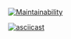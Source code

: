 [![Maintainability](https://api.codeclimate.com/v1/badges/a079a85b16e9912d922e/maintainability)](https://codeclimate.com/github/Bobronaud/frontend-project-44/maintainability)

[![asciicast](https://asciinema.org/a/ZPkxmLQkrECLMNrOLOZnSWWOE.svg)](https://asciinema.org/a/ZPkxmLQkrECLMNrOLOZnSWWOE)
